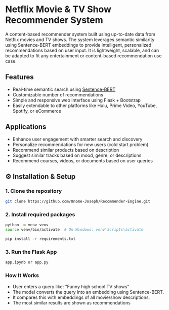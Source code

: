 #  Netflix Movie & TV Show Recommender System

A content-based recommender system built using up-to-date data from Netflix movies and TV shows. The system leverages semantic similarity using Sentence-BERT embeddings to provide intelligent, personalized recommendations based on user input. It is lightweight, scalable, and can be adapted to fit any entertainment or content-based recommendation use case.


##  Features

-  Real-time semantic search using [Sentence-BERT](https://www.sbert.net/)
-  Customizable number of recommendations
-  Simple and responsive web interface using Flask + Bootstrap
-  Easily extendable to other platforms like Hulu, Prime Video, YouTube, Spotify, or eCommerce


##  Applications
- Enhance user engagement with smarter search and discovery
- Personalize recommendations for new users (cold start problem)
- Recommend similar products based on description
- Suggest similar tracks based on mood, genre, or descriptions
- Recommend courses, videos, or documents based on user queries


## ⚙️ Installation & Setup

### 1. Clone the repository

```bash
git clone https://github.com/Onome-Joseph/Recommender-Engine.git
```
### 2. Install required packages
```bash
python -m venv venv
source venv/bin/activate  # On Windows: venv\Scripts\activate

pip install -r requirements.txt
```
### 3. Run the Flask App
```bash
app.ipynb or app.py
```
### How It Works
- User enters a query like:
"Funny high school TV shows"
- The model converts the query into an embedding using Sentence-BERT.
- It compares this with embeddings of all movie/show descriptions. 
- The most similar results are shown as recommendations

